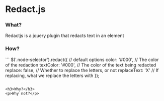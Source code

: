 <h1>Redact.js</h1>

<h3>What?</h3>
<p>Redactjs is a jquery plugin that redacts text in an element</p>

<h3>How?</h3>
```
$('.node-selector').redact({
  // default options
  color: '#000', // The color of the redaction
  textColor: '#000', // The color of the text being redacted
  replace: false, // Whether to replace the letters, or not
  replaceText: 'X' // If replacing, what we replace the letters with
});

```

<h3>Why?</h3>
<p>Why not?</p>
